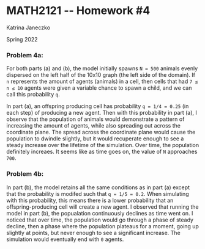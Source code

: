 # MATH2121 -- Homework #4
Katrina Janeczko

Spring 2022

### Problem 4a:

For both parts (a) and (b), the model initially spawns `N = 500` animals evenly 
dispersed on the left half of the 10x10 graph (the left side of the domain). 
If `n` represents the amount of agents (animals) in a cell, then cells that 
had `7 ≤ n ≤ 10` agents were given a variable chance to spawn a child, and we
can call this probability `q`.

In part (a), an offspring producing cell has probability `q = 1/4 = 0.25` 
(in each step) of producing a new agent. Then with this probability in part 
(a), I observe that the population of animals would demonstrate a pattern of 
increasing the amount of agents, while also spreading out across the coordinate plane. 
The spread across the coordinate plane would cause the population to dwindle slightly, 
but it would recuperate enough to see a steady increase over the lifetime of the 
simulation. Over time, the population definitely increaes. It seems like as time 
goes on, the value of `N` approaches `700`.


### Problem 4b:

In part (b), the model retains all the same conditions as in part (a) except that
the probability is modifed such that `q = 1/5 = 0.2`. When simulating with this 
probability, this means there is a lower probability that an offspring-producing
cell will create a new agent. I observed that running the model in part (b),
the popualation continuously declines as time went on. I noticed that over time, 
the population would go through a phase of steady decline, then a phase where the 
population plateaus for a moment, going up slightly at points, but never enough 
to see a significant increase. The simulation would eventually end with `0` agents. 
